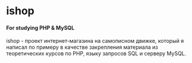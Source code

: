 # ishop
#### For studying PHP & MySQL
ishop - проект интернет-магазина на самописном движке, который я написал по примеру в качестве закрепления материала из теоретических курсов по PHP, языку запросов SQL и серверу MySQL.
